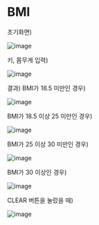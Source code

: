 # BMI


초기화면)

![image](https://user-images.githubusercontent.com/66067273/178093029-8db1440b-e3de-4267-b768-9b5bf9fc4022.png)

키, 몸무게 입력)

![image](https://user-images.githubusercontent.com/66067273/178093043-f60ee647-0c56-4ce6-a651-c63a23f83d08.png)


결과)
BMI가 18.5 미만인 경우)

![image](https://user-images.githubusercontent.com/66067273/178093045-e9296082-084d-4557-9212-78bdf3413749.png)


BMI가 18.5 이상 25 미만인 경우)

![image](https://user-images.githubusercontent.com/66067273/178093047-fb1a086f-9233-4f0d-8172-8b56e694ad31.png)


BMI가 25 이상 30 미만인 경우)

![image](https://user-images.githubusercontent.com/66067273/178093054-1d01e0b9-e280-4d6d-90fb-da9948cf0880.png)


BMI가 30 이상인 경우)

![image](https://user-images.githubusercontent.com/66067273/178093059-939e9c5b-515b-40c2-a7fb-49761716a6b0.png)


CLEAR 버튼을 눌렀을 때)

![image](https://user-images.githubusercontent.com/66067273/178093069-b769ff5f-f7f0-4dd1-bb6a-d42cafa1dfb9.png)
